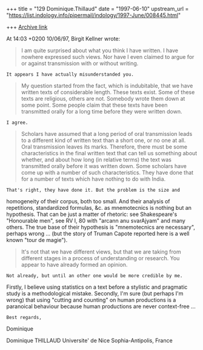 +++
title = "129 Dominique.Thillaud"
date = "1997-06-10"
upstream_url = "https://list.indology.info/pipermail/indology/1997-June/008445.html"

+++
[Archive link](https://list.indology.info/pipermail/indology/1997-June/008445.html)

At 14:03 +0200 10/06/97, Birgit Kellner wrote:

>I am quite surprised about what you think I have written. I have nowhere
>expressed such views. Nor have I even claimed to argue for or against
>transmission with or without writing.

	It appears I have actually misunderstanded you.

>My question started from the fact, which is indubitable, that we have
>written texts of considerable length. These texts exist. Some of these
>texts are religious, others are not. Somebody wrote them down at some
>point. Some people claim that these texts have been transmitted orally
>for a long time before they were written down.

	I agree.

>Scholars have assumed
>that a long period of oral transmission leads to a different kind of
>written text than a short one, or no one at all. Oral transmission
>leaves its marks. Therefore, there must be some characteristics in the
>final written text that can tell us something about whether, and about
>how long (in relative terms) the text was transmitted orally before it
>was written down. Some scholars have come up with a number of such
>characteristics. They have done that for a number of texts which have
>nothing to do with India.

	That's right, they have done it. But the problem is the size and
homogeneity of their corpus, both too small. And their analysis of
repetitions, standardized formulas, &c. as mnemotecnics is nothing but an
hypothesis. That can be just a matter of rhetoric: see Shakespeare's
"Honourable men", see RV I, 80 with "arcann anu svarAjyam" and many others.
The true base of their hypothesis is "mnemotecnics are necessary", perhaps
wrong ... (but the story of Truman Capote reported here is a well known
"tour de magie").

>It's not that we have different views, but that we are taking from
>different stages in a process of understanding or research. You appear
>to have already formed an opinion.

	Not already, but until an other one would be more credible by me.
Firstly, I believe using statistics on a text before a stylistic and
pragmatic study is a methodological mistake. Secondly, I'm sure (but
perhaps I'm wrong) that using "cutting and counting" on human productions
is a paranoical behaviour because human productions are never context-free
...

	Best regards,
Dominique

Dominique THILLAUD
Universite' de Nice Sophia-Antipolis, France






